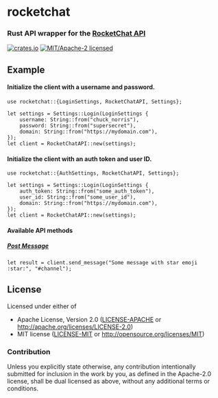 # rocketchat

### Rust API wrapper for the [RocketChat API](https://docs.rocket.chat/development-docs)

[![crates.io](https://img.shields.io/crates/v/rocketchat.svg)](https://crates.io/crates/rocketchat)
[![MIT/Apache-2 licensed](https://img.shields.io/crates/l/reqwest.svg)](./LICENSE-APACHE)

## Example

#### Initialize the client with a username and password.

```rust,no_run
use rocketchat::{LoginSettings, RocketChatAPI, Settings};

let settings = Settings::Login(LoginSettings {
    username: String::from("chuck_norris"),
    password: String::from("supersecret"),
    domain: String::from("https://mydomain.com"),
});
let client = RocketChatAPI::new(settings);
```

#### Initialize the client with an auth token and user ID.

```rust,no_run
use rocketchat::{AuthSettings, RocketChatAPI, Settings};

let settings = Settings::Login(LoginSettings {
    auth_token: String::from("some_auth_token"),
    user_id: String::from("some_user_id"),
    domain: String::from("https://mydomain.com"),
});
let client = RocketChatAPI::new(settings);
```

#### Available API methods

##### [Post Message](https://developer.rocket.chat/reference/api/rest-api/endpoints/core-endpoints/chat-endpoints/postmessage)

```rust,no_run
let result = client.send_message("Some message with star emoji :star:", "#channel");
```


## License

Licensed under either of

- Apache License, Version 2.0 ([LICENSE-APACHE](LICENSE-APACHE) or http://apache.org/licenses/LICENSE-2.0)
- MIT license ([LICENSE-MIT](LICENSE-MIT) or http://opensource.org/licenses/MIT)

### Contribution

Unless you explicitly state otherwise, any contribution intentionally submitted
for inclusion in the work by you, as defined in the Apache-2.0 license, shall
be dual licensed as above, without any additional terms or conditions.
